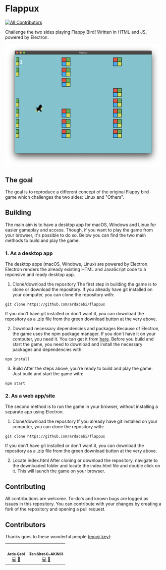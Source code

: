 # Flappux
<!-- ALL-CONTRIBUTORS-BADGE:START - Do not remove or modify this section -->
[![All Contributors](https://img.shields.io/badge/all_contributors-2-orange.svg?style=flat-square)](#contributors-)
<!-- ALL-CONTRIBUTORS-BADGE:END -->
Challenge the two sides playing Flappy Bird! Written in HTML and JS, powered by Electron.

<img src="screenshot.png"></img>

## The goal
The goal is to reproduce a different concept of the original Flappy bird game which challenges the two sides: Linux and "Others".

## Building
The main aim is to have a desktop app for macOS, Windows and Linux for easier gameplay and access. Though, if you want to play the game from your browser, it's possible to do so. Below you can find the two main methods to build and play the game.

### 1. As a desktop app
The desktop apps (macOS, Windows, Linux) are powered by Electron. Electron renders the already existing HTML and JavaScript code to a reponsive and ready desktop app.

1. Clone/download the repository
The first step in building the game is to clone or download the repository. If you already have git installed on your computer, you can clone the repository with:

```
git clone https://github.com/ardacebi/flappux
```

If you don't have git installed or don't want it, you can download the repository as a .zip file from the green download button at the very above.

2. Download necessary dependencies and packages
Because of Electron, the game uses the npm package manager. If you don't have it on your computer, you need it. You can get it from [here](https://www.npmjs.com/get-npm). Before you build and start the game, you need to download and install the necessary packages and dependencies with:

```
npm install
```

3. Build
After the steps above, you're ready to build and play the game. Just build and start the game with:

```
npm start
```

### 2. As a web app/site
The second method is to run the game in your browser, without installing a separate app using Electron.

1. Clone/download the repository
If you already have git installed on your computer, you can clone the repository with:

```
git clone https://github.com/ardacebi/flappux
```

If you don't have git installed or don't want it, you can download the repository as a .zip file from the green download button at the very above.

2. Locate index.html
After cloning or download the repository, navigate to the downloaded folder and locate the index.html file and double click on it. This will launch the game on your browser.

## Contributing
All contributions are welcome. To-do's and known bugs are logged as issues in this repository. You can contribute with your changes by creating a fork of the repository and opening a pull request.

## Contributors

Thanks goes to these wonderful people ([emoji key](https://allcontributors.org/docs/en/emoji-key)):

<!-- ALL-CONTRIBUTORS-LIST:START - Do not remove or modify this section -->
<!-- prettier-ignore-start -->
<!-- markdownlint-disable -->
<table>
  <tr>
    <td align="center"><a href="https://www.ardacebi.com"><img src="https://avatars3.githubusercontent.com/u/17576065?v=4" width="100px;" alt=""/><br /><sub><b>Arda Çebi</b></sub></a><br /><a href="https://github.com/ardacebi/flappux/commits?author=ardacebi" title="Code">💻</a> <a href="https://github.com/ardacebi/flappux/commits?author=ardacebi" title="Documentation">📖</a></td>
    <td align="center"><a href="http://mercode.org"><img src="https://avatars1.githubusercontent.com/u/40173707?v=4" width="100px;" alt=""/><br /><sub><b>Tan Siret G. AKINCI</b></sub></a><br /><a href="https://github.com/ardacebi/flappux/commits?author=Yutyo" title="Code">💻</a> <a href="#design-Yutyo" title="Design">🎨</a></td>
  </tr>
</table>

<!-- markdownlint-enable -->
<!-- prettier-ignore-end -->
<!-- ALL-CONTRIBUTORS-LIST:END -->
